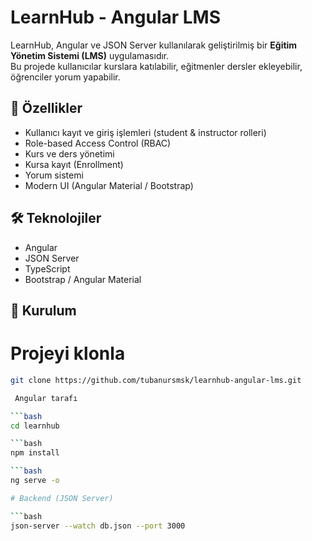 # LearnHub - Angular LMS

LearnHub, Angular ve JSON Server kullanılarak geliştirilmiş bir **Eğitim Yönetim Sistemi (LMS)** uygulamasıdır.  
Bu projede kullanıcılar kurslara katılabilir, eğitmenler dersler ekleyebilir, öğrenciler yorum yapabilir.  

## 🚀 Özellikler
- Kullanıcı kayıt ve giriş işlemleri (student & instructor rolleri)
- Role-based Access Control (RBAC)
- Kurs ve ders yönetimi
- Kursa kayıt (Enrollment)
- Yorum sistemi
- Modern UI (Angular Material / Bootstrap)

## 🛠️ Teknolojiler
- Angular
- JSON Server
- TypeScript
- Bootstrap / Angular Material

## 📂 Kurulum
# Projeyi klonla

```bash
git clone https://github.com/tubanursmsk/learnhub-angular-lms.git

 Angular tarafı

```bash
cd learnhub

```bash
npm install

```bash
ng serve -o

# Backend (JSON Server)

```bash
json-server --watch db.json --port 3000
